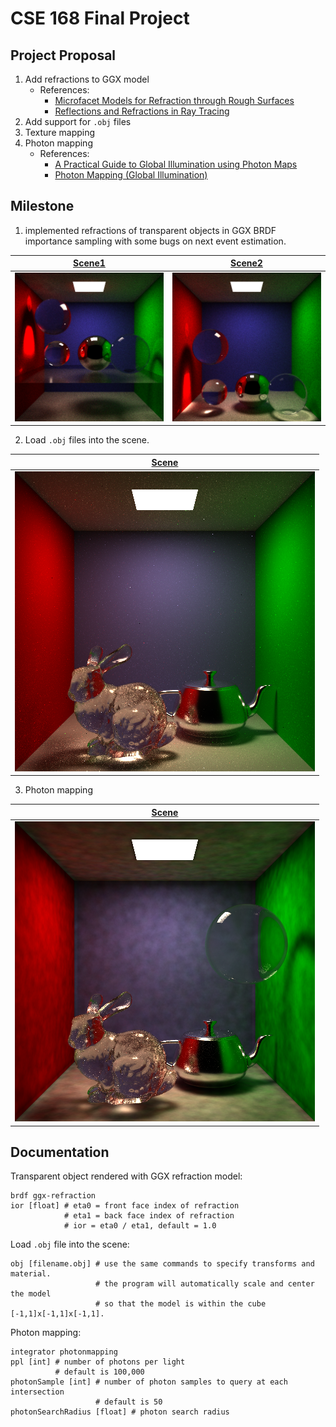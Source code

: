 # CSE 168 Final Project

## Project Proposal
1. Add refractions to GGX model
   * References: 
     * [Microfacet Models for Refraction through Rough Surfaces](https://www.cs.cornell.edu/~srm/publications/EGSR07-btdf.pdf)
     * [Reflections and Refractions in Ray Tracing](https://graphics.stanford.edu/courses/cs148-10-summer/docs/2006--degreve--reflection_refraction.pdf)
2. Add support for `.obj` files
3. Texture mapping
4. Photon mapping
   * References: 
     * [A Practical Guide to Global Illumination using Photon Maps](https://graphics.stanford.edu/courses/cs348b-00/course8.pdf)
     * [Photon Mapping (Global Illumination)](http://www.cs.cmu.edu/afs/cs/academic/class/15462-s15/www/project/p4photon.pdf)

## Milestone
1. implemented refractions of transparent objects in GGX BRDF importance sampling with some bugs on next event estimation.

[Scene1](./scenes/cornell-refraction.test) | [Scene2](./scenes/cornell-refraction2.test)
--- | ---
![img1](./images/cornell-refraction.png) | ![img2](./images/cornell-refraction2.png)

2. Load `.obj` files into the scene.

|[Scene](./scenes/obj-loader.test)|
|---|
|![img](./images/obj-loader-mis.png)|

3. Photon mapping
  
|[Scene](./scenes/cornell-photon.test)|
|---|
|![img](./images/cornell-photon2.png)|



## Documentation

Transparent object rendered with GGX refraction model:
```
brdf ggx-refraction
ior [float] # eta0 = front face index of refraction
            # eta1 = back face index of refraction
            # ior = eta0 / eta1, default = 1.0
```
Load `.obj` file into the scene:
```
obj [filename.obj] # use the same commands to specify transforms and material.
                   # the program will automatically scale and center the model 
                   # so that the model is within the cube [-1,1]x[-1,1]x[-1,1].
```

Photon mapping:
```
integrator photonmapping
ppl [int] # number of photons per light
          # default is 100,000
photonSample [int] # number of photon samples to query at each intersection
                   # default is 50
photonSearchRadius [float] # photon search radius
```